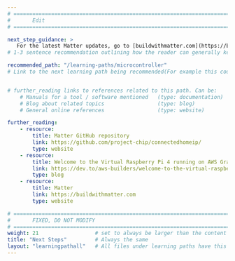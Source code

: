 ```yaml
---
# ================================================================================
#       Edit
# ================================================================================

next_step_guidance: >
   For the latest Matter updates, go to [buildwithmatter.com](https://buildwithmatter.com). Why not explore other learning paths here:
# 1-3 sentence recommendation outlining how the reader can generally keep learning about these topics, and a specific explanation of why the next step is being recommended.

recommended_path: "/learning-paths/microcontroller"
# Link to the next learning path being recommended(For example this could be /learning-paths/server-and-cloud/mongodb).


# further_reading links to references related to this path. Can be:
    # Manuals for a tool / software mentioned   (type: documentation)
    # Blog about related topics                 (type: blog)
    # General online references                 (type: website) 

further_reading:
    - resource:
        title: Matter GitHub repository
        link: https://github.com/project-chip/connectedhomeip/
        type: website
    - resource:
        title: Welcome to the Virtual Raspberry Pi 4 running on AWS Graviton processors
        link: https://dev.to/aws-builders/welcome-to-the-virtual-raspberry-pi-4-running-on-aws-graviton-processors-2o8e
        type: blog
    - resource:
        title: Matter
        link: https://buildwithmatter.com
        type: website

# ================================================================================
#       FIXED, DO NOT MODIFY
# ================================================================================
weight: 21                  # set to always be larger than the content in this path, and one more than 'review'
title: "Next Steps"         # Always the same
layout: "learningpathall"   # All files under learning paths have this same wrapper
---
```

